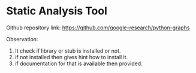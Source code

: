 # Static Analysis Tool

Github repository link: https://github.com/google-research/python-graphs

Observation: 
1. It check if library or stub is installed or not.
2. if not installed then gives hint how to install it.
3. if documentation for that is available then provided.
